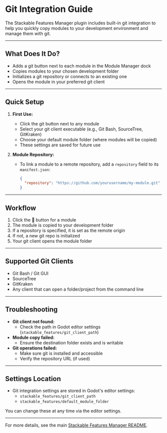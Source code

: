 # Git Integration Guide

The Stackable Features Manager plugin includes built-in git integration to help you quickly copy modules to your development environment and manage them with git.

---

## What Does It Do?
- Adds a git button next to each module in the Module Manager dock
- Copies modules to your chosen development folder
- Initializes a git repository or connects to an existing one
- Opens the module in your preferred git client

---

## Quick Setup
1. **First Use:**
   - Click the git button next to any module
   - Select your git client executable (e.g., Git Bash, SourceTree, GitKraken)
   - Choose your default module folder (where modules will be copied)
   - These settings are saved for future use

2. **Module Repository:**
   - To link a module to a remote repository, add a `repository` field to its `manifest.json`:
     ```json
     {
       "repository": "https://github.com/yourusername/my-module.git"
     }
     ```

---

## Workflow
1. Click the 🌿 button for a module
2. The module is copied to your development folder
3. If a repository is specified, it is set as the remote origin
4. If not, a new git repo is initialized
5. Your git client opens the module folder

---

## Supported Git Clients
- Git Bash / Git GUI
- SourceTree
- GitKraken
- Any client that can open a folder/project from the command line

---

## Troubleshooting
- **Git client not found:**
  - Check the path in Godot editor settings (`stackable_features/git_client_path`)
- **Module copy failed:**
  - Ensure the destination folder exists and is writable
- **Git operations failed:**
  - Make sure git is installed and accessible
  - Verify the repository URL (if used)

---

## Settings Location
- Git integration settings are stored in Godot's editor settings:
  - `stackable_features/git_client_path`
  - `stackable_features/default_module_folder`

You can change these at any time via the editor settings.

---

For more details, see the main [Stackable Features Manager README](README.md). 